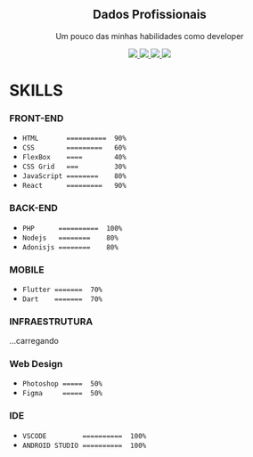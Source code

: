
<p align="center">
 <h2 align="center">Dados Profissionais</h2>
 <p align="center">Um pouco das minhas habilidades como developer</p>
</p>

<p align="center">
    <a href="https://a.paddle.com/v2/click/16413/119403?link=1227">
      <img src="https://img.shields.io/badge/Facebook-Perfil Pessoal-blue"/>
    </a>
    <a href="https://a.paddle.com/v2/click/16413/119403?link=1227">
      <img src="https://img.shields.io/badge/Twitter-Perfil Pessoal-9cf"/>
    </a>
    <a href="https://a.paddle.com/v2/click/16413/119403?link=1227">
      <img src="https://img.shields.io/badge/Instagram-Perfil Pessoal-critical"/>
   </a>
   <a href="https://www.linkedin.com/in/rafael-lazarine-b65a083b/">
      <img src="https://img.shields.io/badge/Linkedin-Perfil Profissional-informational"/>
   </a>
</p>

# SKILLS

### FRONT-END
- `HTML       ==========  90%`
- `CSS        =========   60%`
- `FlexBox    ====        40%`
- `CSS Grid   ===         30%`
- `JavaScript ========    80%`
- `React      =========   90%`

### BACK-END
- `PHP      ==========  100%`
- `Nodejs   ========    80%`
- `Adonisjs ========    80%`

### MOBILE
- `Flutter =======  70%`
- `Dart    =======  70%`

### INFRAESTRUTURA
...carregando

### Web Design
- `Photoshop =====  50%`
- `Figma     =====  50%`

### IDE
- `VSCODE         ==========  100%`
- `ANDROID STUDIO ==========  100%`

